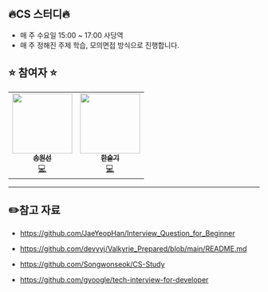 ## 🔥CS 스터디🔥 ##
- 매 주 수요일 15:00 ~ 17:00 사당역
- 매 주 정해진 주제 학습, 모의면접 방식으로 진행합니다.
   
## ⭐ 참여자 ⭐ ##

<table>
  <tr>
    <td align="center">
      <a href="https://github.com/">
        <img src="https://avatars.githubusercontent.com/ws1811" width="120px;" alt=""/><br />
        <sub><b>송원선</b></sub></a><br />
        <a href="https://github.com/ws1811" title="Code">💻</a>
    </td>
    <td align="center">
      <a href="https://github.com/">
        <img src="" width="120px;" alt=""/><br />
        <sub><b>한슬기</b></sub></a><br />
        <a href=" title="Code">💻</a>
    </td>
  </tr>
</table>  
   
<hr/>

## ✏️참고 자료 ## 

- https://github.com/JaeYeopHan/Interview_Question_for_Beginner
  
- https://github.com/devyyj/Valkyrie_Prepared/blob/main/README.md
  
- https://github.com/Songwonseok/CS-Study
  
- https://github.com/gyoogle/tech-interview-for-developer


